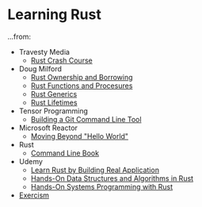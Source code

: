 # Learning Rust

...from:
* Travesty Media
    * [Rust Crash Course](https://www.youtube.com/watch?v=zF34dRivLOw)
* Doug Milford
    * [Rust Ownership and Borrowing](https://www.youtube.com/watch?v=lQ7XF-6HYGc)
    * [Rust Functions and Procesures](https://www.youtube.com/watch?v=hEhnDRR4Ijs)
    * [Rust Generics](https://www.youtube.com/watch?v=nvur2Ast8hE)
    * [Rust Lifetimes](https://www.youtube.com/watch?v=1QoT9fmPYr8)
* Tensor Programming
    * [Building a Git Command Line Tool](https://www.youtube.com/watch?v=mVuq8IkfkiY)
* Microsoft Reactor
    * [Moving Beyond "Hello World"](https://www.youtube.com/watch?v=5dRT_v3hrZ0)
* Rust 
    * [Command Line Book](https://rust-cli.github.io/book/index.html)
* Udemy 
    * [Learn Rust by Building Real Application](https://udemy.com/course/rust-fundamentals)
    * [Hands-On Data Structures and Algorithms in Rust](https://www.udemy.com/course/hands-on-data-structures-and-algorithms-in-rust)
    * [Hands-On Systems Programming with Rust](https://www.udemy.com/course/hands-on-systems-programming-with-rust/)
* [Exercism](https://exercism.io)
